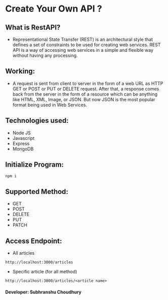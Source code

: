# Create Your Own API ?
## What is RestAPI?
* Representational State Transfer (REST) is an architectural style that defines a set of constraints to be used for creating web services. REST API is a way of accessing web services in a simple and flexible way without having any processing.
## Working:
* A request is sent from client to server in the form of a web URL as HTTP GET or POST or PUT or DELETE request. After that, a response comes back from the server in the form of a resource which can be anything like HTML, XML, Image, or JSON. But now JSON is the most popular format being used in Web Services. 
## Technologies used:
* Node JS
* Javascript
* Express
* MongoDB
## Initialize Program:
```npm i```
## Supported Method:
* GET
* POST
* DELETE
* PUT
* PATCH
## Access Endpoint:
* All articles

```http://localhost:3000/articles```

* Specific article (for all method)

```http://localhost:3000/articles/<article name>```

#### Developer: Subhranshu Choudhury

